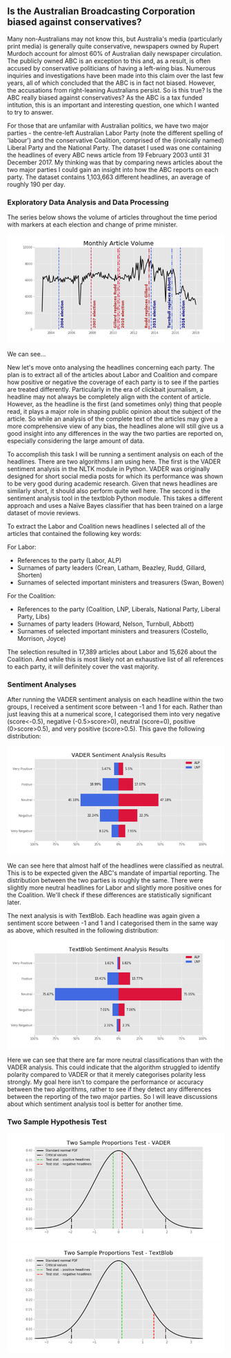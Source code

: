 ## Is the Australian Broadcasting Corporation biased against conservatives?

Many non-Australians may not know this, but Australia's media (particularly print media) is generally quite conservative, newspapers owned by Rupert Murdoch account for almost 60% of Australian daily newspaper circulation. The publicly owned ABC is an exception to this and, as a result, is often accused by conservative politicians of having a left-wing bias. Numerous inquiries and investigations have been made into this claim over the last few years, all of which concluded that the ABC is in fact not biased. However, the accusations from right-leaning Australians persist. So is this true? Is the ABC really biased against conservatives? As the ABC is a tax funded intitution, this is an important and interesting question, one which I wanted to try to answer.

For those that are unfamilar with Australian politics, we have two major parties - the centre-left Australian Labor Party (note the different spelling of 'labour') and the conservative Coalition, comprised of the (ironically named) Liberal Party and the National Party. The dataset I used was one containing the headlines of every ABC news article from 19 February 2003 until 31 December 2017. My thinking was that by comparing news articles about the two major parties I could gain an insight into how the ABC reports on each party. The dataset contains 1,103,663 different headlines, an average of roughly 190 per day. 

### Exploratory Data Analysis and Data Processing

The series below shows the volume of articles throughout the time period with markers at each election and change of prime minister. 

<img src="images/monthly_article_volume.png?raw=true"/>

We can see...

New let's move onto analysing the headlines concerning each party. The plan is to extract all of the articles about Labor and Coalition and compare how positive or negative the coverage of each party is to see if the parties are treated differently. Particularly in the era of clickbait journalism, a headline may not always be completely align with the content of article. However, as the headline is the first (and sometimes only) thing that people read, it plays a major role in shaping public opinion about the subject of the article. So while an analysis of the complete text of the articles may give a more comprehensive view of any bias, the headlines alone will still give us a good insight into any differences in the way the two parties are reported on, especially considering the large amount of data.

To accomplish this task I will be running a sentiment analysis on each of the headlines. There are two algorithms I am using here. The first is the VADER sentiment analysis in the NLTK module in Python. VADER was originally designed for short social media posts for which its performance was shown to be very good during academic research. Given that news headlines are similarly short, it should also perform quite well here. The second is the sentiment analysis tool in the textblob Python module. This takes a different approach and uses a Naïve Bayes classifier that has been trained on a large dataset of movie reviews. 

To extract the Labor and Coalition news headlines I selected all of the articles that contained the following key words:  

For Labor:  
- References to the party (Labor, ALP)
- Surnames of party leaders (Crean, Latham, Beazley, Rudd, Gillard, Shorten)
- Surnames of selected important ministers and treasurers (Swan, Bowen)  

For the Coalition:   
- References to the party (Coalition, LNP, Liberals, National Party, Liberal Party, Libs)
- Surnames of party leaders (Howard, Nelson, Turnbull, Abbott)
- Surnames of selected important ministers and treasurers (Costello, Morrison, Joyce)

The selection resulted in 17,389 articles about Labor and 15,626 about the Coalition. And while this is most likely not an exhaustive list of all references to each party, it will definitely cover the vast majority. 

### Sentiment Analyses

After running the VADER sentiment analysis on each headline within the two groups, I received a sentiment score between -1 and 1 for each. Rather than just leaving this at a numerical score, I categorised them into very negative (score<-0.5), negative (-0.5>score>0), neutral (score=0), positive (0>score>0.5), and very positive (score>0.5). This gave the following distribution:

<img src="images/vader_sentiment_results.png?raw=true"/>

We can see here that almost half of the headlines were classified as neutral. This is to be expected given the ABC's mandate of impartial reporting. The distribution between the two parties is roughly the same. There were slightly more neutral headlines for Labor and slightly more positive ones for the Coalition. We'll check if these differences are statistically significant later. 

The next analysis is with TextBlob. Each headline was again given a sentiment score between -1 and 1 and I categorised them in the same way as above, which resulted in the following distribution:

<img src="images/textblob_sentiment_results.png?raw=true"/>

Here we can see that there are far more neutral classifications than with the VADER analysis. This could indicate that the algorithm struggled to identify polarity compared to VADER or that it merely categorises polarity less strongly. My goal here isn't to compare the performance or accuracy between the two algorithms, rather to see if they detect any differences between the reporting of the two major parties. So I will leave discussions about which sentiment analysis tool is better for another time.

### Two Sample Hypothesis Test

<img src="images/vader_proportions_test.png?raw=true"/>

<img src="images/textblob_proportions_test.png?raw=true"/>
